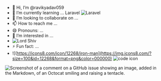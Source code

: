 - 👋 Hi, I’m @ravikyadav059 
- 🌱 I’m currently learning ... Laravel ![Laravel](https://www.svgrepo.com/show/376332/laravel.svg)
- 💞️ I’m looking to collaborate on ...
- 📫 How to reach me ...
- 😄 Pronouns: ...
- 👀 I’m interested in ...
-   ![Lord Shiv ](https://img.icons8.com/?size=100&id=Y2KGVI5uSxWX&format=png&color=000000) 
- ⚡ Fun fact: ...
- ![(https://icons8.com/icon/12268/iron-man](https://img.icons8.com/?size=100&id=12268&format=png&color=000000)  ![code icon](https://img.icons8.com/?size=100&id=0umfE6N5VaVA&format=png&color=000000)


<!---
ravikyadav059/ravikyadav059 is a ✨ special ✨ repository because its `README.md` (this file) appears on your GitHub profile.
You can click the Preview link to take a look at your changes.
--->
![Screenshot of a comment on a GitHub issue showing an image, added in the Markdown, of an Octocat smiling and raising a tentacle.](https://myoctocat.com/assets/images/base-octocat.svg)
